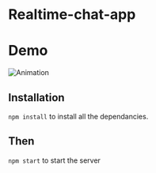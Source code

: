# Realtime-chat-app

# Demo
![Animation](https://user-images.githubusercontent.com/106212014/193400736-81446023-83c0-4aa0-a6b0-30a7107e08c1.gif)


## Installation 
 `npm install` to install all the dependancies.

## Then
`npm start` to start the server
